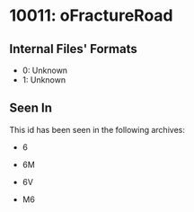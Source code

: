 # 10011: oFractureRoad

## Internal Files' Formats
- 0: Unknown
- 1: Unknown

## Seen In

This id has been seen in the following archives:  

- 6  

- 6M  

- 6V  

- M6  
